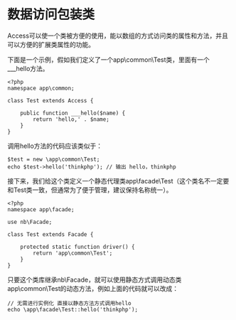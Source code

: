 # 数据访问包装类

Access可以使一个类被方便的使用，能以数组的方式访问类的属性和方法，并且可以方便的扩展类属性的功能。


下面是一个示例，假如我们定义了一个app\common\Test类，里面有一个___hello方法。

~~~
<?php
namespace app\common;

class Test extends Access {

    public function ___hello($name) {
        return 'hello,' . $name;
    }
}
~~~

调用hello方法的代码应该类似于：
~~~
$test = new \app\common\Test;
echo $test->hello('thinkphp'); // 输出 hello，thinkphp
~~~

接下来，我们给这个类定义一个静态代理类app\facade\Test（这个类名不一定要和Test类一致，但通常为了便于管理，建议保持名称统一）。

~~~
<?php
namespace app\facade;

use nb\Facade;

class Test extends Facade {

    protected static function driver() {
    	return 'app\common\Test';
    }
}
~~~

只要这个类库继承nb\Facade，就可以使用静态方式调用动态类app\common\Test的动态方法，例如上面的代码就可以改成：
~~~
// 无需进行实例化 直接以静态方法方式调用hello
echo \app\facade\Test::hello('thinkphp');
~~~